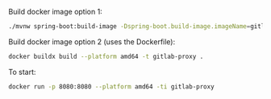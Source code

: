 Build docker image option 1:
```bash
./mvnw spring-boot:build-image -Dspring-boot.build-image.imageName=gitlab-proxy
```

Build docker image option 2 (uses the Dockerfile):
```bash
docker buildx build --platform amd64 -t gitlab-proxy .
```

To start:
```bash
docker run -p 8080:8080 --platform amd64 -ti gitlab-proxy
```
